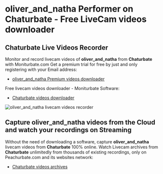 # oliver_and_natha Performer on Chaturbate - Free LiveCam videos downloader

## Chaturbate Live Videos Recorder

Monitor and record livecam videos of **oliver_and_natha** from **Chaturbate** with Moniturbate.com
Get a premium trial for free by just and only registering with your Email address:
* [oliver_and_natha Premium videos downloader](https://moniturbate.com/request-demo-licence-key.html)

Free livecam videos downloader - Moniturbate Software:
* [Chaturbate videos downloader](https://moniturbate.com/moniturbate-download-software.html)

![oliver_and_natha livecam videos recorder](https://peachurnet.com/templates/moniturbate-software.png)


## Capture oliver_and_natha videos from the Cloud and watch your recordings on Streaming

Without the need of downloading a software, capture **oliver_and_natha** livecam videos from **Chaturbate** 100% online.
Watch Livecam archives from **Chaturbate** unlimitedly from thousands of existing recordings, only on Peachurbate.com and its websites network:
* [Chaturbate videos archives](https://peachurnet.com/)